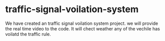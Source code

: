 # traffic-signal-voilation-system
We have created an traffic signal voilation system project.
we will provide the real time video to the code. It will chect weather any of the vechile has voilatd the traffic rule.
